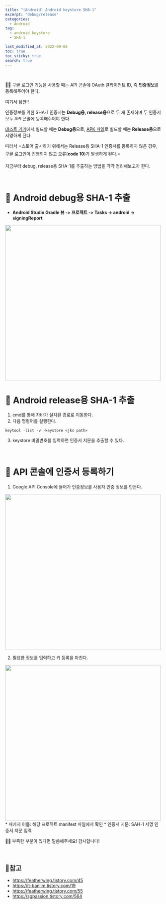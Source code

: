```yaml
---
title: "[Android] Android keystore SHA-1"
excerpt: "debug/release"
categories:
  - Android
tag:
  - android keystore
  - SHA-1

last_modified_at: 2022-09-08
toc: true
toc_sticky: true
search: true
---
```


<br>

🙋‍♀️ 구글 로그인 기능을 사용할 때는 API 콘솔에 OAuth 클라이언트 ID, 즉 **인증정보**를 등록해주어야 한다.

여기서 잠깐!!

인증정보를 위한 SHA-1 인증서는 **Debug용, release용**으로 두 개 존재하며 두 인증서 모두 API 콘솔에 등록해주어야 한다.

<U>테스트 기기</u>에서 빌드할 때는 **Debug용**으로, <u>APK 파일</u>로 빌드할 때는 **Release용**으로 서명하게 된다.

따라서 ⭐스토어 출시하기 위해서는 Release용 SHA-1 인증서를 등록하지 않은 경우, 구글 로그인이 진행되지 않고 오류(**code 10**)가 발생하게 된다.⭐

지금부터 debug, release용 SHA-1를 추출하는 방법을 각각 정리해보고자 한다.

<BR>

# 👩 Android debug용 SHA-1 추출

* **Android Studio Gradle 뷰 -> 프로젝트 -> Tasks -> android -> signingReport**
<img src = "https://drive.google.com/uc?id=163qMTBVB3kOQWthF9dNZ9aJq4TljDO0Z" width = 500 height = 500>


<br>

# 👩 Android release용 SHA-1 추출
1. cmd를 통해 자바가 설치된 경로로 이동한다.
2. 다음 명령어를 실행한다.
```
keytool -list -v -keystore <jks path>
```
3. keystore 비밀번호를 입력하면 인증서 지문을 추출할 수 있다.

<br>

# 👩 API 콘솔에 인증서 등록하기
1. Google API Console에 들어가 인증정보를 사용자 인증 정보를 만든다.
<img src = "https://drive.google.com/uc?id=19op2CyxlTkLTfuU6mnGuArF2m8VDXRHQ" width = 500 height = 500>

2. 필요한 정보를 입력하고 키 등록을 마친다.
<img src = "https://drive.google.com/uc?id=1wZNUeau0Jof74v3SyIGhzWmre1GE3ndb" width = 500 height = 500>
* 패키지 이름: 해당 프로젝트 manifest 파일에서 확인
* 인증서 지문: SAH-1 서명 인증서 지문 입력

<BR>


  🙇‍♀️ 부족한 부분이 있다면 말씀해주세요! 감사합니다!

<br>

## 📃참고
* <https://featherwing.tistory.com/45>
* <https://it-banlim.tistory.com/19>
* <https://featherwing.tistory.com/55>
* <https://sgpassion.tistory.com/564>